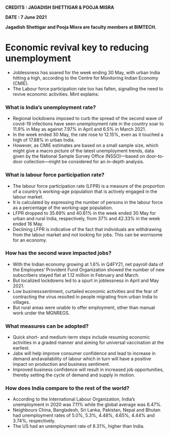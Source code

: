 **CREDITS : JAGADISH SHETTIGAR & POOJA MISRA**

**DATE : 7 June 2021**

**Jagadish Shettigar and Pooja Misra are faculty members at BIMTECH.**

# Economic revival key to reducing unemployment
- Joblessness has soared for the week ending 30 May, with urban India hitting a high, according to the Centre for Monitoring Indian Economy (CMIE).
- The Labour force participation rate too has fallen, signalling the need to revive economic activities. Mint explains:

### What is India’s unemployment rate?
- Regional lockdowns imposed to curb the spread of the second wave of covid-19 infections have seen unemployment rate in the country soar to 11.9% in May as against 7.97% in April and 6.5% in March 2021.
- In the week ended 30 May, the rate rose to 12.15%, even as it touched a high of 17.88% in urban India.
- However, as CMIE estimates are based on a small sample size, which might give a macro picture of the latest unemployment trends, data given by the National Sample Survey Office (NSSO)—based on door-to-door collection—might be considered for an in-depth analysis.

### What is labour force participation rate?
- The labour force participation rate (LFPR) is a measure of the proportion of a country’s working-age population that is actively engaged in the labour market.
- It is calculated by expressing the number of persons in the labour force as a percentage of the working-age population.
- LFPR dropped to 35.69% and 40.61% in the week ended 30 May for urban and rural India, respectively, from 37% and 42.33% in the week ended 16 May.
- Declining LFPR is indicative of the fact that individuals are withdrawing from the labour market and not looking for jobs. This can be worrisome for an economy.

### How has the second wave impacted jobs?
- With the Indian economy growing at 1.6% in Q4FY21, net payroll data of the Employees’ Provident Fund Organization showed the number of new subscribers stayed flat at 1.12 million in February and March.
- But localized lockdowns led to a spurt in joblessness in April and May 2021.
- Low business sentiment, curtailed economic activities and the fear of contracting the virus resulted in people migrating from urban India to villages.
- But rural areas were unable to offer employment, other than manual work under the MGNREGS.

### What measures can be adopted?
- Quick short- and medium-term steps include resuming economic activities in a graded manner and aiming for universal vaccination at the earliest.
- Jabs will help improve consumer confidence and lead to increase in demand and availability of labour which in turn will have a positive impact on production and business sentiment.
- Improved business confidence will result in increased job opportunities, thereby setting the cycle of demand and supply in motion.


### How does India compare to the rest of the world?
- According to the International Labour Organization, India’s unemployment in 2020 was 7.11% while the global average was 6.47%.
- Neighbours China, Bangladesh, Sri Lanka, Pakistan, Nepal and Bhutan had unemployment rates of 5.0%, 5.3%, 4.48%, 4.65%, 4.44% and 3.74%, respectively.
- The US had an unemployment rate of 8.31%, higher than India.
